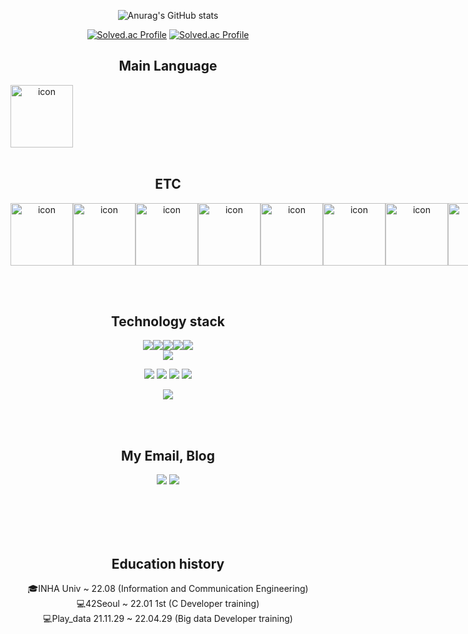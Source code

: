 <div align=center>
<!--  
[![Hits](https://hits.seeyoufarm.com/api/count/incr/badge.svg?url=https%3A%2F%2Fgithub.com%2Fukjinlee66&count_bg=%233DA6C8&title_bg=%23C6CD65&icon=&icon_color=%23E7E7E7&title=visit&edge_flat=false)](https://hits.seeyoufarm.com)
-->
<div align=center>

<!--[![Top Langs](https://github-readme-stats.vercel.app/api/top-langs/?username=ukjinlee66)](https://github.com/anuraghazra/github-readme-stats)&nbsp;&nbsp;-->
![Anurag's GitHub stats](https://github-readme-stats.vercel.app/api?username=ukjinlee66&count_private=true&show_icons=true&theme=cobalt)

<div align=center>

[![Solved.ac Profile](http://mazassumnida.wtf/api/v2/generate_badge?boj=fruit)](https://solved.ac/fruit/)
[![Solved.ac Profile](http://mazassumnida.wtf/api/v2/generate_badge?boj=ukjinlee)](https://solved.ac/ukjinlee/)

<div align=center>

## Main Language<br>
<div style="display: flex; align-items: flex-start;">
<img src="https://techstack-generator.vercel.app/java-icon.svg" alt="icon" width="100" height="100" />
</div><br>

<div align=center>

## ETC<br>
<div style="display: flex; align-items: flex-start; ">
  
<img src="https://techstack-generator.vercel.app/cpp-icon.svg" alt="icon" width="100" height="100" />
<img src="https://techstack-generator.vercel.app/python-icon.svg" alt="icon" width="100" height="100" />
<!-- <img src="https://techstack-generator.vercel.app/js-icon.svg" alt="icon" width="100" height="100" /> -->
<img src="https://techstack-generator.vercel.app/react-icon.svg" alt="icon" width="100" height="100" />
<img src="https://techstack-generator.vercel.app/restapi-icon.svg" alt="icon" width="100" height="100" />
<img src="https://techstack-generator.vercel.app/github-icon.svg" alt="icon" width="100" height="100" />
<img src="https://techstack-generator.vercel.app/docker-icon.svg" alt="icon" width="100" height="100" />
<img src="https://techstack-generator.vercel.app/kubernetes-icon.svg" alt="icon" width="100" height="100" />
<!-- <img src="https://techstack-generator.vercel.app/aws-icon.svg" alt="icon" width="100" height="100" /> -->
<!-- <img src="https://techstack-generator.vercel.app/nginx-icon.svg" alt="icon" width="100" height="100" /> -->
<img src="https://techstack-generator.vercel.app/mysql-icon.svg" alt="icon" width="100" height="100" />
</div>


<br><br>

## Technology stack<br>
  
![](https://img.shields.io/badge/-C-fff?&logo=c&logoColor=007396)![](https://img.shields.io/badge/-C++-fff?&logo=c%2B%2B&logoColor=007396)![](https://img.shields.io/badge/-Kubernetes-fff?&logo=kubernetes)![](https://img.shields.io/badge/-Docker-fff?&logo=Docker)![](https://img.shields.io/badge/-Java-fff?&logo=Java&logoColor=007396)<br>![](https://img.shields.io/badge/-MySQL-fff?&logo=mysql&logoColor=007396)
<!--![](https://img.shields.io/badge/-HTML5-fff?&logo=HTML5&logoColor=#E34F26)
![](https://img.shields.io/badge/-CSS3-fff?&logo=CSS3&logoColor=1572B6)-->
![](https://img.shields.io/badge/-Spring-fff?&logo=Spring&logoColor=#6DB33F)
![](https://img.shields.io/badge/-MongoDB-fff?&logo=MongoDB)
![](https://img.shields.io/badge/-Python-fff?&logo=Python)
![](https://img.shields.io/badge/-React-fff?&logo=React)
<!--![](https://img.shields.io/badge/-AWS-fff?&logo=AmazonAWS&logoColor=black)-->
![](https://img.shields.io/badge/-GCP-fff?&logo=GoogleCloud)
  
<br><br>

## My Email, Blog

<a href="mailto:ukjinlee66@gmail.com" target="_blank"><img src="https://img.shields.io/badge/Gmail-de0101?style=soft-square&logo=gmail&logoColor=white"/></a>
<a href="https://ukjinlee.tistory.com" target="_blank"><img src="https://img.shields.io/badge/Blog-ffffff?style=soft-square&logo=Github&logoColor=black"/></a>

<br><br><br><br>
  
## Education history<br>
🎓INHA Univ ~ 22.08 (Information and Communication Engineering)<br>
💻42Seoul ~ 22.01 1st (C Developer training)<br>
💻Play_data 21.11.29 ~ 22.04.29 (Big data Developer training)<br>
